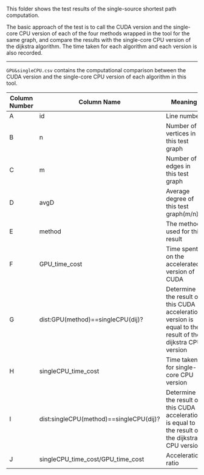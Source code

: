 This folder shows the test results of the single-source shortest path computation.

The basic approach of the test is to call the CUDA version and the single-core CPU version of each of the four methods wrapped in the tool for the same graph, and compare the results with the single-core CPU version of the dijkstra algorithm. The time taken for each algorithm and each version is also recorded.

------

`GPU&singleCPU.csv` contains the computational comparison between the CUDA version and the single-core CPU version of each algorithm in this tool.

| Column Number | Column Name                             | Meaning                                                      |
| ------------- | --------------------------------------- | ------------------------------------------------------------ |
| A             | id                                      | Line number                                                  |
| B             | n                                       | Number of vertices in this test graph                        |
| C             | m                                       | Number of edges in this test graph                           |
| D             | avgD                                    | Average degree of this test graph(m/n)                       |
| E             | method                                  | The method used for this result                              |
| F             | GPU_time_cost                           | Time spent on the accelerated version of CUDA                |
| G             | dist:GPU(method)==singleCPU(dij)?       | Determine if the result of this CUDA acceleration version is equal to the result of the dijkstra CPU version |
| H             | singleCPU_time_cost                     | Time taken for single-core CPU version                       |
| I             | dist:singleCPU(method)==singleCPU(dij)? | Determine if the result of this CUDA acceleration is equal to the result of the dijkstra CPU version |
| J             | singleCPU_time_cost/GPU_time_cost       | Acceleration ratio                                           |

